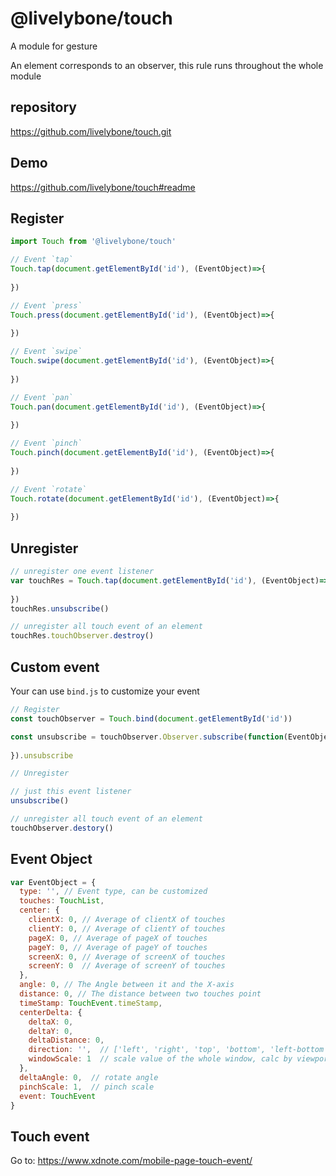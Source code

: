 # @livelybone/touch
A module for gesture

An element corresponds to an observer, this rule runs throughout the whole module

## repository
https://github.com/livelybone/touch.git

## Demo
https://github.com/livelybone/touch#readme

## Register
```js
import Touch from '@livelybone/touch'

// Event `tap`
Touch.tap(document.getElementById('id'), (EventObject)=>{
  
})

// Event `press`
Touch.press(document.getElementById('id'), (EventObject)=>{
  
})

// Event `swipe`
Touch.swipe(document.getElementById('id'), (EventObject)=>{
  
})

// Event `pan`
Touch.pan(document.getElementById('id'), (EventObject)=>{
  
})

// Event `pinch`
Touch.pinch(document.getElementById('id'), (EventObject)=>{
  
})

// Event `rotate`
Touch.rotate(document.getElementById('id'), (EventObject)=>{
  
})
```

## Unregister
```js
// unregister one event listener
var touchRes = Touch.tap(document.getElementById('id'), (EventObject)=>{
  
})
touchRes.unsubscribe()

// unregister all touch event of an element
touchRes.touchObserver.destroy()
```
## Custom event
Your can use `bind.js` to customize your event

```js
// Register
const touchObserver = Touch.bind(document.getElementById('id'))

const unsubscribe = touchObserver.Observer.subscribe(function(EventObject){
  
}).unsubscribe

// Unregister

// just this event listener
unsubscribe()

// unregister all touch event of an element
touchObserver.destory()
```

## Event Object
```js
var EventObject = {
  type: '', // Event type, can be customized
  touches: TouchList,
  center: {
    clientX: 0, // Average of clientX of touches 
    clientY: 0, // Average of clientY of touches 
    pageX: 0, // Average of pageX of touches 
    pageY: 0, // Average of pageY of touches 
    screenX: 0, // Average of screenX of touches 
    screenY: 0  // Average of screenY of touches 
  },
  angle: 0, // The Angle between it and the X-axis
  distance: 0, // The distance between two touches point
  timeStamp: TouchEvent.timeStamp,
  centerDelta: {
    deltaX: 0,
    deltaY: 0,
    deltaDistance: 0,
    direction: '',  // ['left', 'right', 'top', 'bottom', 'left-bottom', 'left-top', 'right-top', 'right-bottom']
    windowScale: 1  // scale value of the whole window, calc by viewport
  },
  deltaAngle: 0,  // rotate angle
  pinchScale: 1,  // pinch scale
  event: TouchEvent
}
```

## Touch event 
Go to: https://www.xdnote.com/mobile-page-touch-event/